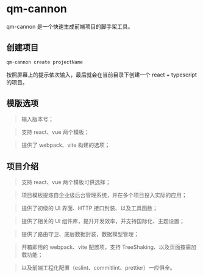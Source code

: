 # qm-cannon
qm-cannon 是一个快速生成前端项目的脚手架工具。


## 创建项目
```bash
qm-cannon create projectName
```
按照屏幕上的提示依次输入，最后就会在当前目录下创建一个 react + typescript 的项目。


## 模版选项

> 输入版本号；

> 支持 react、vue 两个模板；

> 提供了 webpack、vite 构建的选项；

## 项目介绍
> 支持 react、vue 两个模板可供选择；

> 项目模板提炼自企业级后台管理系统，并在多个项目投入实际的应用；

> 提供了初级的 UI 界面、HTTP 接口封装、以及工具函数；

> 提供了相关的 UI 组件库，提升开发效率，并支持国际化、主题设置；

> 提供了路由守卫、底层数据封装，数据模型管理；

> 开箱即用的 webpack、vite 配置项，支持 TreeShaking、以及页面按需加载功能；

> 以及前端工程化配置（eslint、commitlint、prettier）一应俱全。
